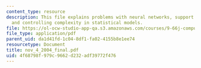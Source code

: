 ```yaml
---
content_type: resource
description: This file explains problems with neural networks, support vector machines,
  and controlling complexity in statistical models.
file: https://ol-ocw-studio-app-qa.s3.amazonaws.com/courses/9-66j-computational-cognitive-science-fall-2004/4f68798f979c9662d232adf39772f476_nov_4_2004_final.pdf
file_type: application/pdf
parent_uid: da1d41fd-1c04-8df1-fa02-4155b8e1ee74
resourcetype: Document
title: nov_4_2004_final.pdf
uid: 4f68798f-979c-9662-d232-adf39772f476
---
```

